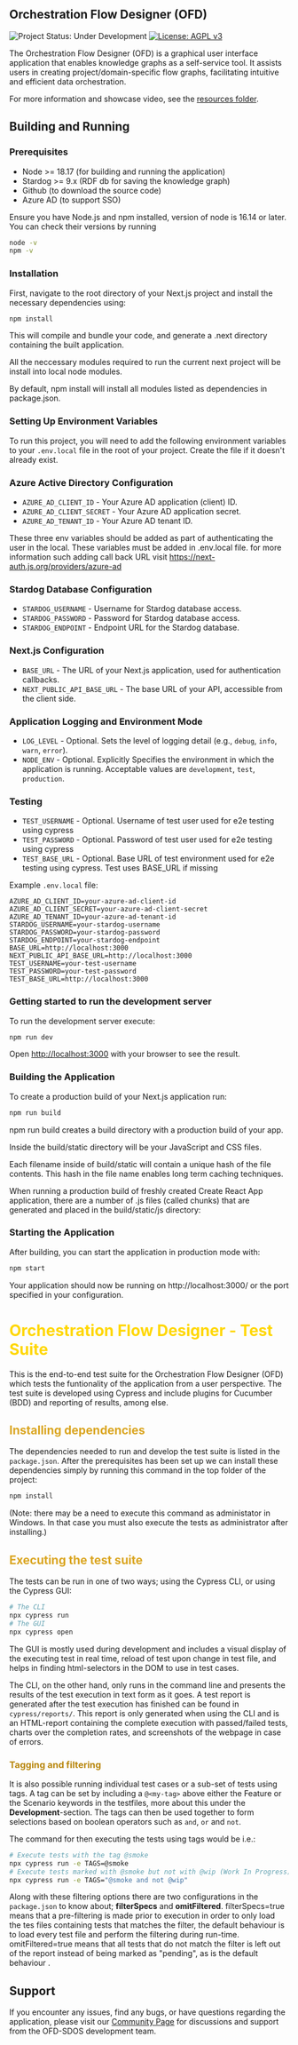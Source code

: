 ## Orchestration Flow Designer (OFD)

![Project Status: Under Development](https://img.shields.io/badge/Status-Under%20Development-orange)
[![License: AGPL v3](https://img.shields.io/badge/License-AGPL%20v3-blue.svg)](https://www.gnu.org/licenses/agpl-3.0)

The Orchestration Flow Designer (OFD) is a graphical user interface application that enables knowledge graphs as a self-service tool. It assists users in creating project/domain-specific flow graphs, facilitating intuitive and efficient data orchestration.

For more information and showcase video, see the [resources folder](https://github.com/scania/sdos/tree/main/doc/resources).

## Building and Running

### Prerequisites

- Node >= 18.17 (for building and running the application)
- Stardog >= 9.x (RDF db for saving the knowledge graph)
- Github (to download the source code)
- Azure AD (to support SSO)

Ensure you have Node.js and npm installed, version of node is 16.14 or later. You can check their versions by running

```bash
node -v
npm -v
```

### Installation

First, navigate to the root directory of your Next.js project and install the necessary dependencies using:

```bash
npm install
```

This will compile and bundle your code, and generate a .next directory containing the built application.

All the neccessary modules required to run the current next project will be install into local node modules.

By default, npm install will install all modules listed as dependencies in package.json.

### Setting Up Environment Variables

To run this project, you will need to add the following environment variables to your `.env.local` file in the root of your project. Create the file if it doesn't already exist.

### Azure Active Directory Configuration

- `AZURE_AD_CLIENT_ID` - Your Azure AD application (client) ID.
- `AZURE_AD_CLIENT_SECRET` - Your Azure AD application secret.
- `AZURE_AD_TENANT_ID` - Your Azure AD tenant ID.

These three env variables should be added as part of authenticating the user in the local. These variables must be added in .env.local file. for more information such adding call back URL visit https://next-auth.js.org/providers/azure-ad

### Stardog Database Configuration

- `STARDOG_USERNAME` - Username for Stardog database access.
- `STARDOG_PASSWORD` - Password for Stardog database access.
- `STARDOG_ENDPOINT` - Endpoint URL for the Stardog database.

### Next.js Configuration

- `BASE_URL` - The URL of your Next.js application, used for authentication callbacks.
- `NEXT_PUBLIC_API_BASE_URL` - The base URL of your API, accessible from the client side.

### Application Logging and Environment Mode

- `LOG_LEVEL` - Optional. Sets the level of logging detail (e.g., `debug`, `info`, `warn`, `error`).
- `NODE_ENV` - Optional. Explicitly Specifies the environment in which the application is running. Acceptable values are `development`, `test`, `production`.

### Testing

- `TEST_USERNAME` - Optional. Username of test user used for e2e testing using cypress
- `TEST_PASSWORD` - Optional. Password of test user used for e2e testing using cypress
- `TEST_BASE_URL` - Optional. Base URL of test environment used for e2e testing using cypress. Test uses BASE_URL if missing

Example `.env.local` file:

```env
AZURE_AD_CLIENT_ID=your-azure-ad-client-id
AZURE_AD_CLIENT_SECRET=your-azure-ad-client-secret
AZURE_AD_TENANT_ID=your-azure-ad-tenant-id
STARDOG_USERNAME=your-stardog-username
STARDOG_PASSWORD=your-stardog-password
STARDOG_ENDPOINT=your-stardog-endpoint
BASE_URL=http://localhost:3000
NEXT_PUBLIC_API_BASE_URL=http://localhost:3000
TEST_USERNAME=your-test-username
TEST_PASSWORD=your-test-password
TEST_BASE_URL=http://localhost:3000
```

### Getting started to run the development server

To run the development server execute:

```bash
npm run dev
```

Open [http://localhost:3000](http://localhost:3000) with your browser to see the result.

### Building the Application

To create a production build of your Next.js application run:

```bash
npm run build
```

npm run build creates a build directory with a production build of your app.

Inside the build/static directory will be your JavaScript and CSS files.

Each filename inside of build/static will contain a unique hash of the file contents. This hash in the file name enables long term caching techniques.

When running a production build of freshly created Create React App application, there are a number of .js files (called chunks) that are generated and placed in the build/static/js directory:

### Starting the Application

After building, you can start the application in production mode with:

```bash
npm start
```

Your application should now be running on http://localhost:3000/ or the port specified in your configuration.

# <span style="color:gold">Orchestration Flow Designer - Test Suite</span>

This is the end-to-end test suite for the Orchestration Flow Designer (OFD) which tests the funtionality of the application from a user perspective.
The test suite is developed using Cypress and include plugins for Cucumber (BDD) and reporting of results, among else.

## <span style="color:goldenrod">Installing dependencies </span>

The dependencies needed to run and develop the test suite is listed in the `package.json`. After the prerequisites has been set up we can install these dependencies simply by running this command in the top folder of the project:

```bash
npm install
```

(Note: there may be a need to execute this command as administator in Windows. In that case you must also execute the tests as administrator after installing.)

## <span style="color:goldenrod">Executing the test suite</span>

The tests can be run in one of two ways; using the Cypress CLI, or using the Cypress GUI:

```bash
# The CLI
npx cypress run
# The GUI
npx cypress open
```

The GUI is mostly used during development and includes a visual display of the executing test in real time, reload of test upon change in test file, and helps in finding html-selectors in the DOM to use in test cases.

The CLI, on the other hand, only runs in the command line and presents the results of the test execution in text form as it goes. A test report is generated after the test execution has finished can be found in `cypress/reports/`. This report is only generated when using the CLI and is an HTML-report containing the complete execution with passed/failed tests, charts over the completion rates, and screenshots of the webpage in case of errors.

### <span style="color:darkgoldenrod">Tagging and filtering</span>

It is also possible running individual test cases or a sub-set of tests using tags. A tag can be set by including a `@<my-tag>` above either the Feature or the Scenario keywords in the testfiles, more about this under the **Development**-section.
The tags can then be used together to form selections based on boolean operators such as `and`, `or` and `not`.

The command for then executing the tests using tags would be i.e.:

```bash
# Execute tests with the tag @smoke
npx cypress run -e TAGS=@smoke
# Execute tests marked with @smoke but not with @wip (Work In Progress)
npx cypress run -e TAGS="@smoke and not @wip"
```

Along with these filtering options there are two configurations in the `package.json` to know about; **filterSpecs** and **omitFiltered**.
filterSpecs=true means that a pre-filtering is made prior to execution in order to only load the tes files containing tests that matches the filter, the default behaviour is to load every test file and perform the filtering during run-time. omitFiltered=true means that all tests that do not match the filter is left out of the report instead of being marked as "pending", as is the default behaviour .

## Support

If you encounter any issues, find any bugs, or have questions regarding the application, please visit our [Community Page](https://github.com/scania/sdos/discussions) for discussions and support from the OFD-SDOS development team.
